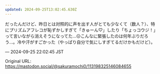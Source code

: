 ```yaml
---
updated: 2024-09-25T13:02:45.630Z
---
```


<p>だったんだけど、昨日とは対照的に声を出す人がとても少なくて（数人？）、特にプリズムアフレコが恥ずかしすぎて「きゅーん♡」したり「ちょっコウジ！」って言いながら消えそうになってた…😖こんなに緊張したのは何年ぶりだろう…。冷や汗がすごかった（やっぱり自分で気にしすぎてるだけかもだけど）。</p>

&mdash; 2024-09-25 22:02:45 JST

Original URL: https://mastodon.social/@sakuramochi0/113198325146084655
